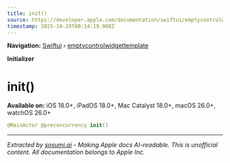```yaml
---
title: init()
source: https://developer.apple.com/documentation/swiftui/emptycontrolwidgettemplate/init()
timestamp: 2025-10-29T00:14:19.908Z
---
```


**Navigation:** [Swiftui](/documentation/swiftui) › [emptycontrolwidgettemplate](/documentation/swiftui/emptycontrolwidgettemplate)

**Initializer**

# init()

**Available on:** iOS 18.0+, iPadOS 18.0+, Mac Catalyst 18.0+, macOS 26.0+, watchOS 26.0+

```swift
@MainActor @preconcurrency init()
```

---

*Extracted by [sosumi.ai](https://sosumi.ai) - Making Apple docs AI-readable.*
*This is unofficial content. All documentation belongs to Apple Inc.*
